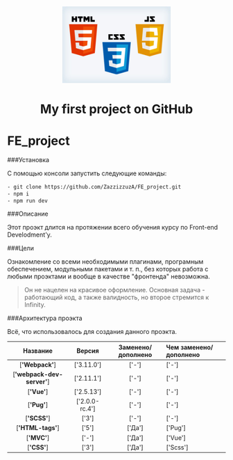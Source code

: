 <!-- Название -->
<div align="center">
    <img src="./assets/img/frontend.jpg" width="250">
    <h1> My first project on GitHub</h1>
</div>

# FE_project 

###Установка
<!-- Запуск -->
С помощью консоли запустить следующие команды: 
```
- git clone https://github.com/ZazzizzuzA/FE_project.git 
- npm i 
- npm run dev 
```
<!-- Описание -->
###Описание

Этот проэкт длится на протяжении всего обучения курсу по Front-end Develodment'у. 

###Цели 

Ознакомление со всеми необходимыми плагинами, програмным обеспечением, модульными пакетами и т. п., без которых работа с любыми проэктами и вообще в качестве "фронтенда" невозможна. 
> Он не нацелен на красивое оформление. Основная задача - работающий код, а также валидность, но второе стремится к Infinity.

<!-- Архитектура -->
###Архитектура проэкта 

Всё, что использовалось для создания данного проэкта. 

|Название|Версия|Заменено/дополнено|Чем заменено/дополнено| 
|:------:|:----:|:------:|:----------| 
|[**'Webpack'**]|['3.11.0']|['-']|['-']| 
|[**'webpack-dev-server'**]|['2.11.1']|['-']|['-']|
|[**'Vue'**]|['2.5.13']|['-']|['-']| 
|[**'Pug'**]|['2.0.0-rc.4']|['-']|['-']| 
|[**'SCSS'**]|['3']|['-']|['-']| 
|[**'HTML-tags'**]|['5']|['Да']|['Pug']| 
|[**'MVC'**]|['-']|['Да']|['Vue']| 
|[**'CSS'**]|['3']|['Да']|['Scss']|


<!-- 1. Название проэкта
	2. как его запустить: 
		- git clone https://github.com/ZazzizzuzA/FE_project.git
		- npm i
		- npm run dev

	3. Описание
	4. Рассказать про архитектуру -->